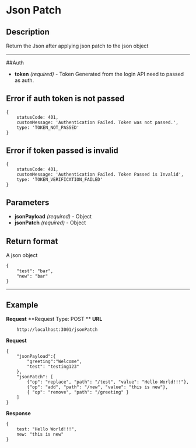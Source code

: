 # Json Patch

## Description
Return the Json after applying json patch to the json object

***

##Auth 
- **token** _(required)_ - Token Generated from the login API need to passed as auth.

## Error if auth token is not passed

```
{
    statusCode: 401,
    customMessage: 'Authentication Failed. Token was not passed.',
    type: 'TOKEN_NOT_PASSED'
}
```

## Error if token passed is invalid
```
{
    statusCode: 401,
    customMessage: 'Authentication Failed. Token Passed is Invalid',
    type: 'TOKEN_VERIFICATION_FAILED'
}
```


## Parameters
- **jsonPayload** _(required)_ - Object
- **jsonPatch** _(required)_ - Object

## Return format
A json object 

```
{
    "test": "bar",
    "new": "bar"
}
```


***

## Example
**Request**
**Request Type: POST **
**URL**
```
    http://localhost:3001/jsonPatch
```
**Request**


```
{
	"jsonPayload":{
        "greeting":"Welcome",
        "test": "testing123"
    },
	"jsonPatch": [
        {"op": "replace", "path": "/test", "value": "Hello World!!!"},
        {"op": "add", "path": "/new", "value": "this is new"}, 
        { "op": "remove", "path": "/greeting" }
    ]
}
```

**Response**

```
{
    test: "Hello World!!!", 
    new: "this is new"
}
```
